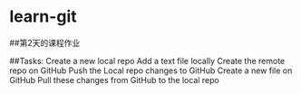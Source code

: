# learn-git

##第2天的课程作业

##Tasks:
Create a new local repo
Add a text file locally
Create the remote repo on GitHub
Push the Local repo changes to GitHub
Create a new file on GitHub
Pull these changes from GitHub to the local repo

